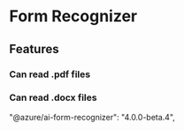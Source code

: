 # Form Recognizer 

## Features 
### Can read .pdf files 

### Can read .docx files 
"@azure/ai-form-recognizer": "4.0.0-beta.4",
